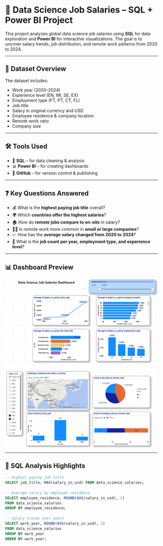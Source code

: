 # 💼 Data Science Job Salaries – SQL + Power BI Project

This project analyzes global data science job salaries using **SQL** for data exploration and **Power BI** for interactive visualizations. The goal is to uncover salary trends, job distribution, and remote work patterns from 2020 to 2024.

---

## 📁 Dataset Overview

The dataset includes:
- Work year (2020–2024)
- Experience level (EN, MI, SE, EX)
- Employment type (FT, PT, CT, FL)
- Job title
- Salary in original currency and USD
- Employee residence & company location
- Remote work ratio
- Company size

---

## 🛠 Tools Used

- 💾 **SQL** – for data cleaning & analysis
- 📊 **Power BI** – for creating dashboards
- 📝 **GitHub** – for version control & publishing

---

## ❓ Key Questions Answered

- 💰 What is the **highest paying job title** overall?
- 🌍 Which **countries offer the highest salaries**?
- 🏠 How do **remote jobs compare to on-site** in salary?
- 🧑‍💼 Is remote work more common in **small or large companies**?
- 📈 How has the **average salary changed from 2020 to 2024**?
- 🧮 What is the **job count per year, employment type, and experience level**?

---

## 📊 Dashboard Preview

![Dashboard Screenshot 1](Screenshot%202025-07-25%20193417.png)
![Dashboard Screenshot 2](Screenshot%202025-07-25%20193732.png)

<!-- Replace with your actual uploaded image name -->

---

## 🔎 SQL Analysis Highlights

```sql
-- Highest paying job title
SELECT job_title, MAX(salary_in_usd) FROM data_science_salaries;

-- Average salary by employee residence
SELECT employee_residence, ROUND(AVG(salary_in_usd), 2)
FROM data_science_salaries
GROUP BY employee_residence;

-- Salary trends over years
SELECT work_year, ROUND(AVG(salary_in_usd), 2)
FROM data_science_salaries
GROUP BY work_year
ORDER BY work_year;
